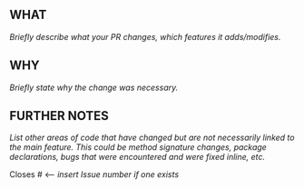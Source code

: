 <!--

Eclipse Tractus-X

Copyright (c) 2025 Contributors to the Eclipse Foundation

See the NOTICE file(s) distributed with this work for additional
information regarding copyright ownership.

This work is made available under the terms of the
Creative Commons Attribution 4.0 International (CC-BY-4.0) license,
which is available at
https://creativecommons.org/licenses/by/4.0/legalcode.

SPDX-License-Identifier: CC-BY-4.0

-->

## WHAT

_Briefly describe what your PR changes, which features it adds/modifies._

## WHY

_Briefly state why the change was necessary._

## FURTHER NOTES

_List other areas of code that have changed but are not necessarily linked to the main feature. This could be method signature changes, package declarations, bugs that were encountered and were fixed inline, etc._

Closes # <-- _insert Issue number if one exists_
